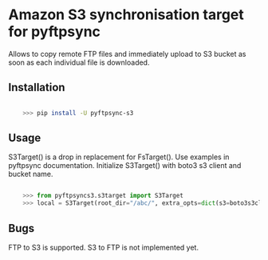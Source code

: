 # Amazon S3 synchronisation target for pyftpsync

Allows to copy remote FTP files and immediately upload
to S3 bucket as soon as each individual file is downloaded.


## Installation

```bash

    >>> pip install -U pyftpsync-s3

```


## Usage

S3Target() is a drop in replacement for FsTarget(). Use examples in pyftpsync documentation.
Initialize S3Target() with boto3 s3 client and bucket name.

```python

    >>> from pyftpsyncs3.s3target import S3Target
    >>> local = S3Target(root_dir="/abc/", extra_opts=dict(s3=boto3s3client, bucket='test'))

```


## Bugs

FTP to S3 is supported. S3 to FTP is not implemented yet. 

